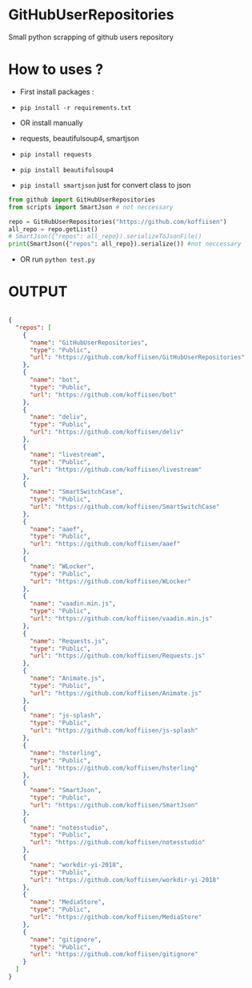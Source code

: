 # GitHubUserRepositories
Small python scrapping of github users repository

# How to uses ?
* First install packages :

* ```pip install -r requirements.txt```
* OR install manually
* requests, beautifulsoup4, smartjson
*  ```pip install requests```
*  ```pip install beautifulsoup4```
*  ```pip install smartjson``` just for convert class to json

```python 
from github import GitHubUserRepositories
from scripts import SmartJson # not neccessary

repo = GitHubUserRepositories("https://github.com/koffiisen")
all_repo = repo.getList()
# SmartJson({"repos": all_repo}).serializeToJsonFile()
print(SmartJson({"repos": all_repo}).serialize()) #not neccessary

```

* OR run ```python test.py```

# OUTPUT

```json

{
  "repos": [
    {
      "name": "GitHubUserRepositories",
      "type": "Public",
      "url": "https://github.com/koffiisen/GitHubUserRepositories"
    },
    {
      "name": "bot",
      "type": "Public",
      "url": "https://github.com/koffiisen/bot"
    },
    {
      "name": "deliv",
      "type": "Public",
      "url": "https://github.com/koffiisen/deliv"
    },
    {
      "name": "livestream",
      "type": "Public",
      "url": "https://github.com/koffiisen/livestream"
    },
    {
      "name": "SmartSwitchCase",
      "type": "Public",
      "url": "https://github.com/koffiisen/SmartSwitchCase"
    },
    {
      "name": "aaef",
      "type": "Public",
      "url": "https://github.com/koffiisen/aaef"
    },
    {
      "name": "WLocker",
      "type": "Public",
      "url": "https://github.com/koffiisen/WLocker"
    },
    {
      "name": "vaadin.min.js",
      "type": "Public",
      "url": "https://github.com/koffiisen/vaadin.min.js"
    },
    {
      "name": "Requests.js",
      "type": "Public",
      "url": "https://github.com/koffiisen/Requests.js"
    },
    {
      "name": "Animate.js",
      "type": "Public",
      "url": "https://github.com/koffiisen/Animate.js"
    },
    {
      "name": "js-splash",
      "type": "Public",
      "url": "https://github.com/koffiisen/js-splash"
    },
    {
      "name": "hsterling",
      "type": "Public",
      "url": "https://github.com/koffiisen/hsterling"
    },
    {
      "name": "SmartJson",
      "type": "Public",
      "url": "https://github.com/koffiisen/SmartJson"
    },
    {
      "name": "notesstudio",
      "type": "Public",
      "url": "https://github.com/koffiisen/notesstudio"
    },
    {
      "name": "workdir-yi-2018",
      "type": "Public",
      "url": "https://github.com/koffiisen/workdir-yi-2018"
    },
    {
      "name": "MediaStore",
      "type": "Public",
      "url": "https://github.com/koffiisen/MediaStore"
    },
    {
      "name": "gitignore",
      "type": "Public",
      "url": "https://github.com/koffiisen/gitignore"
    }
  ]
}

```
